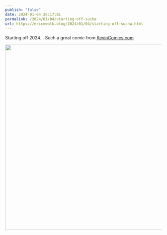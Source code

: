 ```yaml
---
publish: "false"
date: 2024-01-04 20:17:01
permalink: /2024/01/04/starting-off-sucha
url: https://ericmwalk.blog/2024/01/04/starting-off-sucha.html
---
```


Starting off 2024… Such a great comic from [KevinComics.com](https://www.kevincomics.com/comic/the-first-week-of-january/)

<img src="uploads/2024/0db6303c82.jpg" width="600" height="595" alt="">